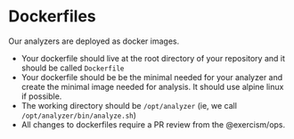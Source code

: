 # Dockerfiles

Our analyzers are deployed as docker images.

- Your dockerfile should live at the root directory of your repository and it should be called `Dockerfile`
- Your dockerfile should be be the minimal needed for your analyzer and create the minimal image needed for analysis. It should use alpine linux if possible.
- The working directory should be `/opt/analyzer` (ie, we call `/opt/analyzer/bin/analyze.sh`)
- All changes to dockerfiles require a PR review from the @exercism/ops.
